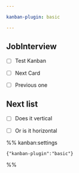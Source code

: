 ```yaml
---

kanban-plugin: basic

---
```


## JobInterview

- [ ] Test Kanban
- [ ] Next Card
- [ ] Previous one


## Next list

- [ ] Does it vertical
- [ ] Or is it horizontal




%% kanban:settings
```
{"kanban-plugin":"basic"}
```
%%